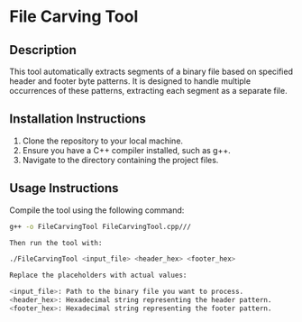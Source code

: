 # File Carving Tool

## Description
This tool automatically extracts segments of a binary file based on specified header and footer byte patterns. It is designed to handle multiple occurrences of these patterns, extracting each segment as a separate file.

## Installation Instructions
1. Clone the repository to your local machine.
2. Ensure you have a C++ compiler installed, such as g++.
3. Navigate to the directory containing the project files.

## Usage Instructions
Compile the tool using the following command:

```bash
g++ -o FileCarvingTool FileCarvingTool.cpp///

Then run the tool with:

./FileCarvingTool <input_file> <header_hex> <footer_hex>

Replace the placeholders with actual values:

<input_file>: Path to the binary file you want to process.
<header_hex>: Hexadecimal string representing the header pattern.
<footer_hex>: Hexadecimal string representing the footer pattern.


